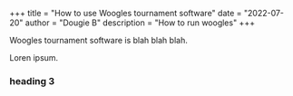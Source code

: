 +++
title = "How to use Woogles tournament software"
date = "2022-07-20"
author = "Dougie B"
description = "How to run woogles"
+++

Woogles tournament software is blah blah blah.

Loren ipsum.

### heading 3